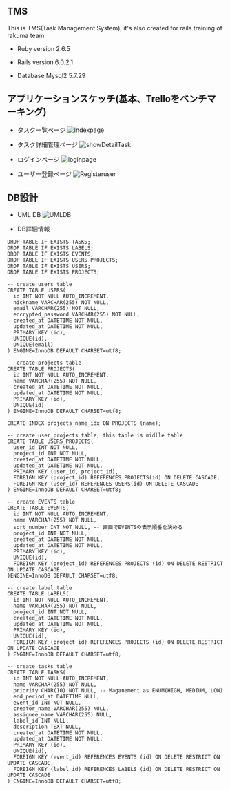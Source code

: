 ## TMS

This is TMS(Task Management System), it's also created for rails training of rakuma team

* Ruby version
2.6.5

* Rails version
6.0.2.1

* Database
Mysql2
5.7.29

## アプリケーションスケッチ(基本、Trelloをベンチマーキング)
- タスク一覧ページ
![Indexpage](https://user-images.githubusercontent.com/18366817/74700095-ee275e80-5245-11ea-8db0-4a3854fe0393.jpg)

- タスク詳細管理ページ
![showDetailTask](https://user-images.githubusercontent.com/18366817/74700124-07300f80-5246-11ea-86fa-7903b050d241.jpg)

- ログインページ
![loginpage](https://user-images.githubusercontent.com/18366817/74700155-14e59500-5246-11ea-8355-119743c6c9a3.jpg)

- ユーザー登録ページ
![Registeruser](https://user-images.githubusercontent.com/18366817/74700174-2038c080-5246-11ea-8a9a-87abcfae025d.jpg)

## DB設計

- UML DB
![UMLDB](https://user-images.githubusercontent.com/18366817/74795370-1af07a00-5309-11ea-863f-e68357f46627.jpg)



- DB詳細情報
```
DROP TABLE IF EXISTS TASKS;
DROP TABLE IF EXISTS LABELS;
DROP TABLE IF EXISTS EVENTS;
DROP TABLE IF EXISTS USERS_PROJECTS;
DROP TABLE IF EXISTS USERS;
DROP TABLE IF EXISTS PROJECTS;

-- create users table
CREATE TABLE USERS(
  id INT NOT NULL AUTO_INCREMENT,
  nickname VARCHAR(255) NOT NULL,
  email VARCHAR(255) NOT NULL,
  encrypted_password VARCHAR(255) NOT NULL,
  created_at DATETIME NOT NULL,
  updated_at DATETIME NOT NULL,
  PRIMARY KEY (id),
  UNIQUE(id),
  UNIQUE(email)
) ENGINE=InnoDB DEFAULT CHARSET=utf8;

-- create projects table
CREATE TABLE PROJECTS(
  id INT NOT NULL AUTO_INCREMENT,
  name VARCHAR(255) NOT NULL,
  created_at DATETIME NOT NULL,
  updated_at DATETIME NOT NULL,
  PRIMARY KEY (id),
  UNIQUE(id)
) ENGINE=InnoDB DEFAULT CHARSET=utf8;

CREATE INDEX projects_name_idx ON PROJECTS (name);

-- create user_projects table, this table is midlle table
CREATE TABLE USERS_PROJECTS(
  user_id INT NOT NULL,
  project_id INT NOT NULL,
  created_at DATETIME NOT NULL,
  updated_at DATETIME NOT NULL,
  PRIMARY KEY (user_id, project_id),
  FOREIGN KEY (project_id) REFERENCES PROJECTS(id) ON DELETE CASCADE,
  FOREIGN KEY (user_id) REFERENCES USERS(id) ON DELETE CASCADE
) ENGINE=InnoDB DEFAULT CHARSET=utf8; 

-- create EVENTS table
CREATE TABLE EVENTS(
  id INT NOT NULL AUTO_INCREMENT,
  name VARCHAR(255) NOT NULL,
  sort_number INT NOT NULL, -- 画面でEVENTSの表示順番を決める
  project_id INT NOT NULL,
  created_at DATETIME NOT NULL,
  updated_at DATETIME NOT NULL,
  PRIMARY KEY (id),
  UNIQUE(id),
  FOREIGN KEY (project_id) REFERENCES PROJECTS (id) ON DELETE RESTRICT ON UPDATE CASCADE
)ENGINE=InnoDB DEFAULT CHARSET=utf8;

-- create label table
CREATE TABLE LABELS(
  id INT NOT NULL AUTO_INCREMENT,
  name VARCHAR(255) NOT NULL,
  project_id INT NOT NULL,
  created_at DATETIME NOT NULL,
  updated_at DATETIME NOT NULL,
  PRIMARY KEY (id),
  UNIQUE(id),
  FOREIGN KEY (project_id) REFERENCES PROJECTS (id) ON DELETE RESTRICT ON UPDATE CASCADE
) ENGINE=InnoDB DEFAULT CHARSET=utf8;

-- create tasks table
CREATE TABLE TASKS(
  id INT NOT NULL AUTO_INCREMENT,
  name VARCHAR(255) NOT NULL,
  priority CHAR(10) NOT NULL, -- Maganement as ENUM(HIGH, MEDIUM, LOW)
  end_period_at DATETIME NULL,
  event_id INT NOT NULL,
  creator_name VARCHAR(255) NULL,
  assignee_name VARCHAR(255) NULL,
  label_id INT NULL,
  description TEXT NULL,
  created_at DATETIME NOT NULL,
  updated_at DATETIME NOT NULL,
  PRIMARY KEY (id),
  UNIQUE(id),
  FOREIGN KEY (event_id) REFERENCES EVENTS (id) ON DELETE RESTRICT ON UPDATE CASCADE,
  FOREIGN KEY (label_id) REFERENCES LABELS (id) ON DELETE RESTRICT ON UPDATE CASCADE
) ENGINE=InnoDB DEFAULT CHARSET=utf8;
```
